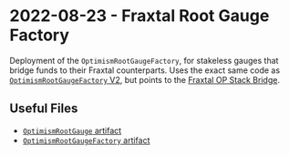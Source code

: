 # 2022-08-23 - Fraxtal Root Gauge Factory

Deployment of the `OptimismRootGaugeFactory`, for stakeless gauges that bridge funds to their Fraxtal counterparts.
Uses the exact same code as [`OptimismRootGaugeFactory` V2](../20220823-optimism-root-gauge-factory-v2/), but points to the [Fraxtal OP Stack Bridge](https://docs.frax.com/fraxtal/tools/bridges#fraxtal-op-stack-bridge).

## Useful Files

- [`OptimismRootGauge` artifact](./artifact/OptimismRootGauge.json)
- [`OptimismRootGaugeFactory` artifact](./artifact/OptimismRootGaugeFactory.json)
